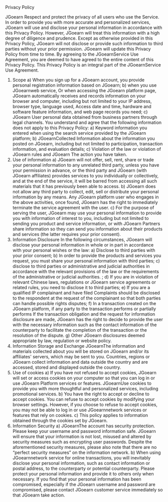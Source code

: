 Privacy Policy

JGoearn Respect and protect the privacy of all users who use the Service. In order to provide you with more accurate and personalized services, JGoearn will use and disclose your personal information in accordance with this Privacy Policy. However, JGoearn will treat this information with a high degree of diligence and prudence. Except as otherwise provided in this Privacy Policy, JGoearn will not disclose or provide such information to third parties without your prior permission. JGoearn will update this Privacy Policy from time to time. By agreeing to the JGoearnService Use Agreement, you are deemed to have agreed to the entire content of this Privacy Policy. This Privacy Policy is an integral part of the JGoearnService Use Agreement. 
1. Scope 
a) When you sign up for a JGoearn account, you provide personal registration information based on JGoearn;
b) when you use JGoearnweb service, Or when accessing the JGoearn platform page, JGoearn automatically receives and records information on your browser and computer, including but not limited to your IP address, browser type, language used, Access date and time, hardware and software feature information, and web page records you need; 
c) JGoearn User personal data obtained from business partners through legal channels. 
You understand and agree that the following information does not apply to this Privacy Policy: 
a) Keyword information you entered when using the search service provided by the JGoearn platform; 
b) JGoearnCollected Information about the information you posted on JGoearn, including but not limited to participation, transaction information, and evaluation details; 
c) Violation of the law or violation of JGoearn rules and JGoearn The action you have taken. 
2. Use of information 
a) JGoearn will not offer, sell, rent, share or trade your personal information to any unrelated third party, unless you have your permission in advance, or the third party and JGoearn (with JGoearn affiliates) provides services to you individually or collectively, and at the end of the service, it will be barred from accessing all such materials that it has previously been able to access. 
b) JGoearn does not allow any third party to collect, edit, sell or distribute your personal information by any means. Any JGoearn platform user who engages in the above activities, once found, JGoearn has the right to immediately terminate the service agreement with the user. 
c) For the purpose of serving the user, JGoearn may use your personal information to provide you with information of interest to you, including but not limited to sending you product and service information, or with JGoearn Partners share information so they can send you information about their products and services (the latter requires your prior consent). 
3. Information Disclosure
In the following circumstances, JGoearn will disclose your personal information in whole or in part in accordance with your personal wishes or the law: 
a) Disclose to third parties with your prior consent; 
b) In order to provide the products and services you request, you must share your personal information with third parties; 
c) disclose to third parties or administrative and judicial authorities in accordance with the relevant provisions of the law or the requirements of the administrative or judicial authorities. ;
d) If you are in violation of relevant Chinese laws, regulations or JGoearn service agreements or related rules, you need to disclose it to third parties; 
e) If you are a qualified IP complainant and have filed Complaints should be disclosed to the respondent at the request of the complainant so that both parties can handle possible rights disputes;
f) In a transaction created on the JGoearn platform, if any party to the transaction performs or partially performs If the transaction obligation and the request for information disclosure are made, JGoearn has the right to decide to provide the user with the necessary information such as the contact information of the counterparty to facilitate the completion of the transaction or the resolution of the dispute. 
g) Other JGoearn disclosures deemed appropriate by law, regulation or website policy. 
4. Information Storage and Exchange 
JGoearnThe information and materials collected about you will be stored on JGoearn and/or its affiliates' servers, which may be sent to you. Countries, regions or JGoearn collect information and data outside the country and are accessed, stored and displayed outside the country. 
5. Use of cookies
a) If you have not refused to accept cookies, JGoearn will set or access cookies on your computer so that you can log in or use JGoearn Platform services or features. JGoearnUse cookies to provide you with more thoughtful and personalized services, including promotional services. 
b) You have the right to accept or decline to accept cookies. You can refuse to accept cookies by modifying your browser settings. However, if you choose to refuse to accept cookies, you may not be able to log in or use JGoearnnetwork services or features that rely on cookies. 
c) This policy applies to information obtained through the cookies set by JGoearn. 
6. Information Security
a) JGoearnThe account has security protection. Please keep your username and password information safe. JGoearn will ensure that your information is not lost, misused and altered by security measures such as encrypting user passwords. Despite the aforementioned security measures, please also note that there are no “perfect security measures” on the information network. 
b) When using JGoearnnetwork service for online transactions, you will inevitably disclose your personal information, such as contact information or postal address, to the counterparty or potential counterparty. Please protect your personal information and provide it to others only when necessary. If you find that your personal information has been compromised, especially if the JGoearn username and password are compromised, please contact JGoearn customer service immediately so that JGoearn take action.
